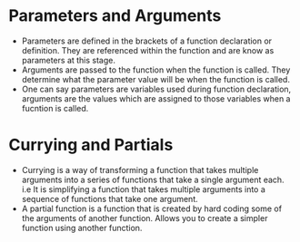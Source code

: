 # Parameters and Arguments
- Parameters are defined in the brackets of a function declaration or definition. They are referenced within the function and are know as parameters at this stage.
- Arguments are passed to the function when the function is called. They determine what the parameter value will be when the function is called.
- One can say parameters are variables used during function declaration, arguments are the values which are assigned to those variables when a fucntion is called.

# Currying and Partials
-  Currying is a way of transforming a function that takes multiple arguments into a series of functions that take a single argument each. i.e It is simplifying a function that takes multiple arguments into a sequence of functions that take one argument.
-  A partial function is a function that is created by hard coding some of the arguments of another function. Allows you to create a simpler function using another function.